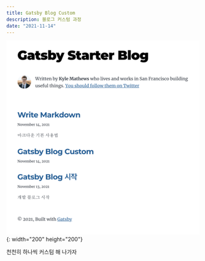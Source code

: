 ```yaml
---
title: Gatsby Blog Custom
description: 블로그 커스텀 과정
date: "2021-11-14"
---
```


![그림1](./blog.png){: width="200" height="200"}

천천히 하나씩 커스텀 해 나가자
